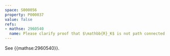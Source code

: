 ```yaml
---
space: S000056
property: P000037
value: false
refs:
- mathse: 2960540
  name: Please clarify proof that $\mathbb{R}_K$ is not path connected.
---
```


See {{mathse:2960540}}.
